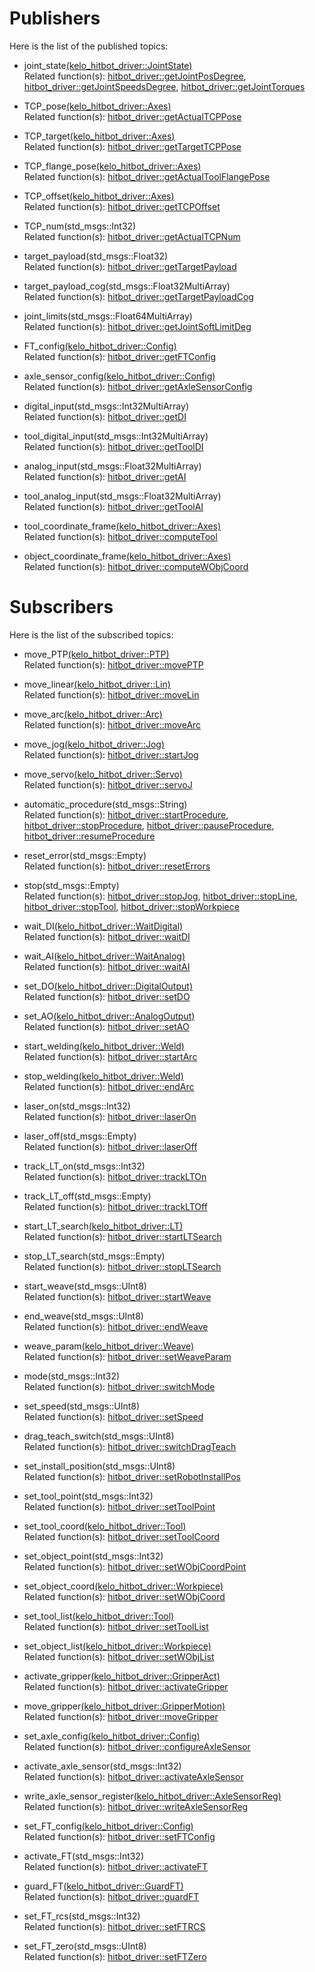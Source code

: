 # Publishers

Here is the list of the published topics:
- joint_state[(kelo_hitbot_driver::JointState)](msg/JointState.msg)  
Related function(s): [hitbot_driver::getJointPosDegree](include/kelo_hitbot_driver/HitbotDriver.h?plain=1#L428-L429), [hitbot_driver::getJointSpeedsDegree](include/kelo_hitbot_driver/HitbotDriver.h?plain=1#L434-L435), [hitbot_driver::getJointTorques](include/kelo_hitbot_driver/HitbotDriver.h?plain=1#L466-L467)

- TCP_pose[(kelo_hitbot_driver::Axes)](msg/Axes.msg)  
Related function(s): [hitbot_driver::getActualTCPPose](include/kelo_hitbot_driver/HitbotDriver.h?plain=1#L440-L443)

- TCP_target[(kelo_hitbot_driver::Axes)](msg/Axes.msg)  
Related function(s): [hitbot_driver::getTargetTCPPose](include/kelo_hitbot_driver/HitbotDriver.h?plain=1#L476-L479)

- TCP_flange_pose[(kelo_hitbot_driver::Axes)](msg/Axes.msg)  
Related function(s): [hitbot_driver::getActualToolFlangePose](include/kelo_hitbot_driver/HitbotDriver.h?plain=1#L448-L451)

- TCP_offset[(kelo_hitbot_driver::Axes)](msg/Axes.msg)  
Related function(s): [hitbot_driver::getTCPOffset](include/kelo_hitbot_driver/HitbotDriver.h?plain=1#L481-L484)

- TCP_num(std_msgs::Int32)  
Related function(s): [hitbot_driver::getActualTCPNum](include/kelo_hitbot_driver/HitbotDriver.h?plain=1#L445-L446)

- target_payload(std_msgs::Float32)  
Related function(s): [hitbot_driver::getTargetPayload](include/kelo_hitbot_driver/HitbotDriver.h?plain=1#L469-L470)

- target_payload_cog(std_msgs::Float32MultiArray)  
Related function(s): [hitbot_driver::getTargetPayloadCog](include/kelo_hitbot_driver/HitbotDriver.h?plain=1#L472-L474)

- joint_limits(std_msgs::Float64MultiArray)  
Related function(s): [hitbot_driver::getJointSoftLimitDeg](include/kelo_hitbot_driver/HitbotDriver.h?plain=1#L486-L487)

- FT_config[(kelo_hitbot_driver::Config)](msg/Config.msg)  
Related function(s): [hitbot_driver::getFTConfig](include/kelo_hitbot_driver/HitbotDriver.h?plain=1#L400-L407)

- axle_sensor_config[(kelo_hitbot_driver::Config)](msg/Config.msg)  
Related function(s): [hitbot_driver::getAxleSensorConfig](include/kelo_hitbot_driver/HitbotDriver.h?plain=1#L371-L378)

- digital_input(std_msgs::Int32MultiArray)  
Related function(s): [hitbot_driver::getDI](include/kelo_hitbot_driver/HitbotDriver.h?plain=1#L162-L164)

- tool_digital_input(std_msgs::Int32MultiArray)  
Related function(s): [hitbot_driver::getToolDI](include/kelo_hitbot_driver/HitbotDriver.h?plain=1#L181-L183)

- analog_input(std_msgs::Float32MultiArray)  
Related function(s): [hitbot_driver::getAI](include/kelo_hitbot_driver/HitbotDriver.h?plain=1#L171-L173)

- tool_analog_input(std_msgs::Float32MultiArray)  
Related function(s): [hitbot_driver::getToolAI](include/kelo_hitbot_driver/HitbotDriver.h?plain=1#L190-L192)

- tool_coordinate_frame[(kelo_hitbot_driver::Axes)](msg/Axes.msg)  
Related function(s): [hitbot_driver::computeTool](include/kelo_hitbot_driver/HitbotDriver.h?plain=1#L258-L261)

- object_coordinate_frame[(kelo_hitbot_driver::Axes)](msg/Axes.msg)  
Related function(s): [hitbot_driver::computeWObjCoord](include/kelo_hitbot_driver/HitbotDriver.h?plain=1#L274-L277)


# Subscribers

Here is the list of the subscribed topics:
- move_PTP[(kelo_hitbot_driver::PTP)](msg/PTP.msg)  
Related function(s): [hitbot_driver::movePTP](include/kelo_hitbot_driver/HitbotDriver.h?plain=1#L66-L79)

- move_linear[(kelo_hitbot_driver::Lin)](msg/Lin.msg)  
Related function(s): [hitbot_driver::moveLin](include/kelo_hitbot_driver/HitbotDriver.h?plain=1#L106-L109)

- move_arc[(kelo_hitbot_driver::Arc)](msg/Arc.msg)  
Related function(s): [hitbot_driver::moveArc](include/kelo_hitbot_driver/HitbotDriver.h?plain=1#L81-L94)

- move_jog[(kelo_hitbot_driver::Jog)](msg/Jog.msg)  
Related function(s): [hitbot_driver::startJog](include/kelo_hitbot_driver/HitbotDriver.h?plain=1#L111-L118)

- move_servo[(kelo_hitbot_driver::Servo)](msg/Servo.msg)  
Related function(s): [hitbot_driver::servoJ](include/kelo_hitbot_driver/HitbotDriver.h?plain=1#L120-L127)

- automatic_procedure(std_msgs::String)  
Related function(s): [hitbot_driver::startProcedure](include/kelo_hitbot_driver/HitbotDriver.h?plain=1#L129-L130), [hitbot_driver::stopProcedure](include/kelo_hitbot_driver/HitbotDriver.h?plain=1#L132-L133), [hitbot_driver::pauseProcedure](include/kelo_hitbot_driver/HitbotDriver.h?plain=1#L135-L136), [hitbot_driver::resumeProcedure](include/kelo_hitbot_driver/HitbotDriver.h?plain=1#L138-L139)

- reset_error(std_msgs::Empty)  
Related function(s): [hitbot_driver::resetErrors](include/kelo_hitbot_driver/HitbotDriver.h?plain=1#L141-L142)

- stop(std_msgs::Empty)  
Related function(s): [hitbot_driver::stopJog](include/kelo_hitbot_driver/HitbotDriver.h?plain=1#L144-L145), [hitbot_driver::stopLine](include/kelo_hitbot_driver/HitbotDriver.h?plain=1#L147-L148), [hitbot_driver::stopTool](include/kelo_hitbot_driver/HitbotDriver.h?plain=1#L150-L151), [hitbot_driver::stopWorkpiece](include/kelo_hitbot_driver/HitbotDriver.h?plain=1#L153-L154)

- wait_DI[(kelo_hitbot_driver::WaitDigital)](msg/WaitDigital.msg)  
Related function(s): [hitbot_driver::waitDI](include/kelo_hitbot_driver/HitbotDriver.h?plain=1#L194-L199)

- wait_AI[(kelo_hitbot_driver::WaitAnalog)](msg/WaitAnalog.msg)  
Related function(s): [hitbot_driver::waitAI](include/kelo_hitbot_driver/HitbotDriver.h?plain=1#L201-L206)

- set_DO[(kelo_hitbot_driver::DigitalOutput)](msg/DigitalOutput.msg)  
Related function(s): [hitbot_driver::setDO](include/kelo_hitbot_driver/HitbotDriver.h?plain=1#L156-L160)

- set_AO[(kelo_hitbot_driver::AnalogOutput)](msg/AnalogOutput.msg)  
Related function(s): [hitbot_driver::setAO](include/kelo_hitbot_driver/HitbotDriver.h?plain=1#L166-L169)

- start_welding[(kelo_hitbot_driver::Weld)](msg/Weld.msg)  
Related function(s): [hitbot_driver::startArc](include/kelo_hitbot_driver/HitbotDriver.h?plain=1#L296-L299)

- stop_welding[(kelo_hitbot_driver::Weld)](msg/Weld.msg)  
Related function(s): [hitbot_driver::endArc](include/kelo_hitbot_driver/HitbotDriver.h?plain=1#L301-L304)

- laser_on(std_msgs::Int32)  
Related function(s): [hitbot_driver::laserOn](include/kelo_hitbot_driver/HitbotDriver.h?plain=1#L306-L308)

- laser_off(std_msgs::Empty)  
Related function(s): [hitbot_driver::laserOff](include/kelo_hitbot_driver/HitbotDriver.h?plain=1#L310-L311)

- track_LT_on(std_msgs::Int32)  
Related function(s): [hitbot_driver::trackLTOn](include/kelo_hitbot_driver/HitbotDriver.h?plain=1#L313-L314)

- track_LT_off(std_msgs::Empty)  
Related function(s): [hitbot_driver::trackLTOff](include/kelo_hitbot_driver/HitbotDriver.h?plain=1#L316-L317)

- start_LT_search[(kelo_hitbot_driver::LT)](msg/LT.msg)  
Related function(s): [hitbot_driver::startLTSearch](include/kelo_hitbot_driver/HitbotDriver.h?plain=1#L319-L324)

- stop_LT_search(std_msgs::Empty)  
Related function(s): [hitbot_driver::stopLTSearch](include/kelo_hitbot_driver/HitbotDriver.h?plain=1#L326-L327)

- start_weave(std_msgs::UInt8)  
Related function(s): [hitbot_driver::startWeave](include/kelo_hitbot_driver/HitbotDriver.h?plain=1#L338-L340)

- end_weave(std_msgs::UInt8)  
Related function(s): [hitbot_driver::endWeave](include/kelo_hitbot_driver/HitbotDriver.h?plain=1#L342-L344)

- weave_param[(kelo_hitbot_driver::Weave)](msg/Weave.msg)  
Related function(s): [hitbot_driver::setWeaveParam](include/kelo_hitbot_driver/HitbotDriver.h?plain=1#L329-L336)

- mode(std_msgs::Int32)  
Related function(s): [hitbot_driver::switchMode](include/kelo_hitbot_driver/HitbotDriver.h?plain=1#L226-L228)

- set_speed(std_msgs::UInt8)  
Related function(s): [hitbot_driver::setSpeed](include/kelo_hitbot_driver/HitbotDriver.h?plain=1#L230-L232)

- drag_teach_switch(std_msgs::UInt8)  
Related function(s): [hitbot_driver::switchDragTeach](include/kelo_hitbot_driver/HitbotDriver.h?plain=1#L234-L236)

- set_install_position(std_msgs::UInt8)  
Related function(s): [hitbot_driver::setRobotInstallPos](include/kelo_hitbot_driver/HitbotDriver.h?plain=1#L238-L240)

- set_tool_point(std_msgs::Int32)  
Related function(s): [hitbot_driver::setToolPoint](include/kelo_hitbot_driver/HitbotDriver.h?plain=1#L254-L256)

- set_tool_coord[(kelo_hitbot_driver::Tool)](msg/Tool.msg)  
Related function(s): [hitbot_driver::setToolCoord](include/kelo_hitbot_driver/HitbotDriver.h?plain=1#L263-L268)

- set_object_point(std_msgs::Int32)  
Related function(s): [hitbot_driver::setWObjCoordPoint](include/kelo_hitbot_driver/HitbotDriver.h?plain=1#L270-L272)

- set_object_coord[(kelo_hitbot_driver::Workpiece)](msg/Workpiece.msg)  
Related function(s): [hitbot_driver::setWObjCoord](include/kelo_hitbot_driver/HitbotDriver.h?plain=1#L279-L282)

- set_tool_list[(kelo_hitbot_driver::Tool)](msg/Tool.msg)  
Related function(s): [hitbot_driver::setToolList](include/kelo_hitbot_driver/HitbotDriver.h?plain=1#L284-L289)

- set_object_list[(kelo_hitbot_driver::Workpiece)](msg/Workpiece.msg)  
Related function(s): [hitbot_driver::setWObjList](include/kelo_hitbot_driver/HitbotDriver.h?plain=1#L291-L294)

- activate_gripper[(kelo_hitbot_driver::GripperAct)](msg/GripperAct.msg)  
Related function(s): [hitbot_driver::activateGripper](include/kelo_hitbot_driver/HitbotDriver.h?plain=1#L346-L349)

- move_gripper[(kelo_hitbot_driver::GripperMotion)](msg/GripperMotion.msg)  
Related function(s): [hitbot_driver::moveGripper](include/kelo_hitbot_driver/HitbotDriver.h?plain=1#L351-L357)

- set_axle_config[(kelo_hitbot_driver::Config)](msg/Config.msg)  
Related function(s): [hitbot_driver::configureAxleSensor](include/kelo_hitbot_driver/HitbotDriver.h?plain=1#L363-L369)

- activate_axle_sensor(std_msgs::Int32)  
Related function(s): [hitbot_driver::activateAxleSensor](include/kelo_hitbot_driver/HitbotDriver.h?plain=1#L380-L382)

- write_axle_sensor_register[(kelo_hitbot_driver::AxleSensorReg)](msg/AxleSensorReg.msg)  
Related function(s): [hitbot_driver::writeAxleSensorReg](include/kelo_hitbot_driver/HitbotDriver.h?plain=1#L384-L390)

- set_FT_config[(kelo_hitbot_driver::Config)](msg/Config.msg)  
Related function(s): [hitbot_driver::setFTConfig](include/kelo_hitbot_driver/HitbotDriver.h?plain=1#L392-L398)

- activate_FT(std_msgs::Int32)  
Related function(s): [hitbot_driver::activateFT](include/kelo_hitbot_driver/HitbotDriver.h?plain=1#L409-L411)

- guard_FT[(kelo_hitbot_driver::GuardFT)](msg/GuardFT.msg)  
Related function(s): [hitbot_driver::guardFT](include/kelo_hitbot_driver/HitbotDriver.h?plain=1#L413-L418)

- set_FT_rcs(std_msgs::Int32)  
Related function(s): [hitbot_driver::setFTRCS](include/kelo_hitbot_driver/HitbotDriver.h?plain=1#L420-L422)

- set_FT_zero(std_msgs::UInt8)  
Related function(s): [hitbot_driver::setFTZero](include/kelo_hitbot_driver/HitbotDriver.h?plain=1#L424-L426)

